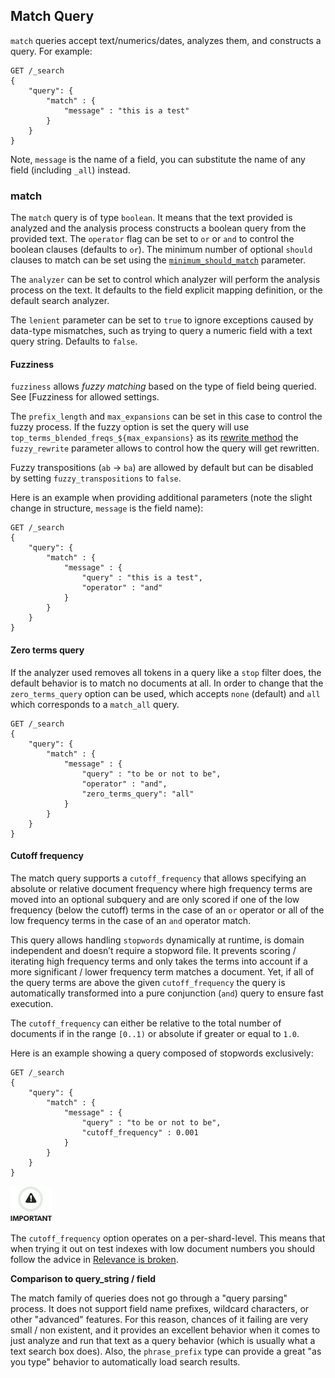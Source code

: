 ## Match Query

`match` queries accept text/numerics/dates, analyzes them, and constructs a query. For example:
    
    
    GET /_search
    {
        "query": {
            "match" : {
                "message" : "this is a test"
            }
        }
    }

Note, `message` is the name of a field, you can substitute the name of any field (including `_all`) instead.

### match

The `match` query is of type `boolean`. It means that the text provided is analyzed and the analysis process constructs a boolean query from the provided text. The `operator` flag can be set to `or` or `and` to control the boolean clauses (defaults to `or`). The minimum number of optional `should` clauses to match can be set using the [`minimum_should_match`](query-dsl-minimum-should-match.html "Minimum Should Match") parameter.

The `analyzer` can be set to control which analyzer will perform the analysis process on the text. It defaults to the field explicit mapping definition, or the default search analyzer.

The `lenient` parameter can be set to `true` to ignore exceptions caused by data-type mismatches, such as trying to query a numeric field with a text query string. Defaults to `false`.

#### Fuzziness

`fuzziness` allows _fuzzy matching_ based on the type of field being queried. See [Fuzziness for allowed settings.

The `prefix_length` and `max_expansions` can be set in this case to control the fuzzy process. If the fuzzy option is set the query will use `top_terms_blended_freqs_${max_expansions}` as its [rewrite method](query-dsl-multi-term-rewrite.html "Multi Term Query Rewrite") the `fuzzy_rewrite` parameter allows to control how the query will get rewritten.

Fuzzy transpositions (`ab` → `ba`) are allowed by default but can be disabled by setting `fuzzy_transpositions` to `false`.

Here is an example when providing additional parameters (note the slight change in structure, `message` is the field name):
    
    
    GET /_search
    {
        "query": {
            "match" : {
                "message" : {
                    "query" : "this is a test",
                    "operator" : "and"
                }
            }
        }
    }

#### Zero terms query

If the analyzer used removes all tokens in a query like a `stop` filter does, the default behavior is to match no documents at all. In order to change that the `zero_terms_query` option can be used, which accepts `none` (default) and `all` which corresponds to a `match_all` query.
    
    
    GET /_search
    {
        "query": {
            "match" : {
                "message" : {
                    "query" : "to be or not to be",
                    "operator" : "and",
                    "zero_terms_query": "all"
                }
            }
        }
    }

#### Cutoff frequency

The match query supports a `cutoff_frequency` that allows specifying an absolute or relative document frequency where high frequency terms are moved into an optional subquery and are only scored if one of the low frequency (below the cutoff) terms in the case of an `or` operator or all of the low frequency terms in the case of an `and` operator match.

This query allows handling `stopwords` dynamically at runtime, is domain independent and doesn’t require a stopword file. It prevents scoring / iterating high frequency terms and only takes the terms into account if a more significant / lower frequency term matches a document. Yet, if all of the query terms are above the given `cutoff_frequency` the query is automatically transformed into a pure conjunction (`and`) query to ensure fast execution.

The `cutoff_frequency` can either be relative to the total number of documents if in the range `[0..1)` or absolute if greater or equal to `1.0`.

Here is an example showing a query composed of stopwords exclusively:
    
    
    GET /_search
    {
        "query": {
            "match" : {
                "message" : {
                    "query" : "to be or not to be",
                    "cutoff_frequency" : 0.001
                }
            }
        }
    }

![Important](images/icons/important.png)

The `cutoff_frequency` option operates on a per-shard-level. This means that when trying it out on test indexes with low document numbers you should follow the advice in [Relevance is broken](https://www.elastic.co/guide/en/elasticsearch/guide/2.x/relevance-is-broken.html).

 **Comparison to query_string / field**

The match family of queries does not go through a "query parsing" process. It does not support field name prefixes, wildcard characters, or other "advanced" features. For this reason, chances of it failing are very small / non existent, and it provides an excellent behavior when it comes to just analyze and run that text as a query behavior (which is usually what a text search box does). Also, the `phrase_prefix` type can provide a great "as you type" behavior to automatically load search results.
